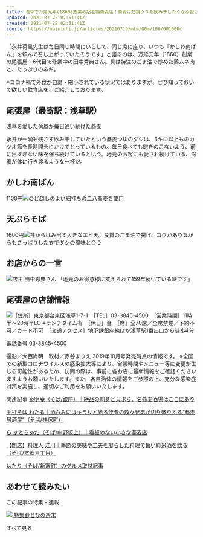 ```yaml
---
title: 浅草で万延元年(1860)創業の超老舗蕎麦店！蕎麦は勿論ツユも飲み干したくなる旨さ♪
updated: 2021-07-22 02:51:41Z
created: 2021-07-22 02:51:41Z
source: https://mainichi.jp/articles/20210719/mtm/00m/100/001000c
---
```


「永井荷風先生は毎日同じ時間にいらして、同じ席に座り、いつも『かしわ南ばん』を頼んで召し上がっていたそうです」と語るのは、万延元年（1860）創業の尾張屋・6代目で修業中の田中秀典さん。具は特注のごま油で炒めた鶏ムネ肉と、たっぷりのネギ。

※コロナ禍で外食が自粛・縮小されている状況ではありますが、ぜひ知っておいて欲しい飲食店を、ご紹介しております。

## 尾張屋（最寄駅：浅草駅）

浅草を愛した荷風が毎日通い続けた蕎麦

永井が一滴も残さず飲み干していたという蕎麦つゆのダシは、3キロ以上ものカツオ節を長時間火にかけてとっているもの。毎日食べても飽きのこないよう、前に出すぎない味を保ち続けているという。地元のお客にも愛され続けている、滋養が体に行き渡るような一杯だ。

## かしわ南ばん

1100円![](https://otonano-shumatsu.com/data/img/articleContents/number/6161//60431c49cc6ad46b258c2b73094d674e.jpeg)のど越しのよい細打ちの二八蕎麦を使用

## 天ぷらそば

1600円![](https://otonano-shumatsu.com/data/img/articleContents/number/6161//3eea697113873206ee1c6aba111691ae.jpeg)丼からはみ出す大きなエビ天。良質のごま油で揚げ、コクがありながらもさっぱりした衣でダシの風味と合う

## お店からの一言

![](https://otonano-shumatsu.com/data/img/articleContents/number/6161//6d32aaf47073a32318de8bd9450363d6.jpeg)店主 田中秀典さん 「地元のお得意様に支えられて159年続いている味です」

## 尾張屋の店舗情報

![](https://otonano-shumatsu.com/data/img/articleContents/number/6161//f20f1d96629d35769c1a3b9cea327f75.jpeg)［住所］東京都台東区浅草1-7-1　［TEL］03-3845-4500　［営業時間］11時半～20時半LO ※ランチタイム有　［休日］金　［席］全70席／全席禁煙／予約不可／カード不可　［交通アクセス］地下鉄銀座線ほか浅草駅1番出口から徒歩4分

電話番号 03-3845-4500

撮影／大西尚明　取材／赤谷まりえ 2019年10月号発売時点の情報です。 ※全国での新型コロナウイルスの感染拡大等により、営業時間やメニュー等に変更が生じる可能性があるため、訪問の際は、事前に各お店に最新情報をご確認くださいますようお願いいたします。また、各自治体の情報をご参照の上、充分な感染症対策を実施し、適切なご利用をお願いいたします。

関連記事
[泰明庵（そば/銀座）｜絶品の刺身と天ぷら、名蕎麦酒場はここにあり](https://otonano-shumatsu.com/articles/228)

[手打そば わたる｜酒呑みにはキラリと光る佳肴の数々兄弟が切り盛りする“蕎麦居酒屋”（そば/神保町）](https://otonano-shumatsu.com/articles/229)

[ら すとらあだ（そば/中野坂上）｜看板のない小さな蕎麦店](https://otonano-shumatsu.com/articles/230)

[【閉店】料理人 江川｜季節の美味や工夫を凝らした料理で旨い純米酒を飲る（そば/本郷三丁目）](https://otonano-shumatsu.com/articles/232)

[はたり（そば/新富町）のグルメ取材記事](https://otonano-shumatsu.com/articles/233)

## あわせて読みたい

この記事の特集・連載

 [  ![](https://cdn.mainichi.jp/vol1/2021/04/05/20210405hpr00m070008000q/0c2.jpg?1)    特集おとなの週末](https://mainichi.jp/otonano-shumatsu/)

すべて見る